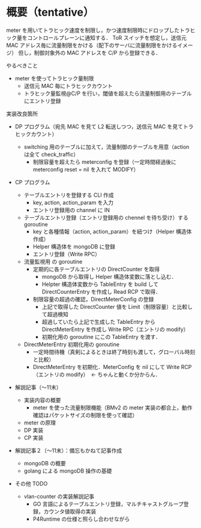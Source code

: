 # 概要（tentative）

meter を用いてトラヒック速度を制限し，かつ速度制限時にドロップしたトラヒック量をコントロールプレーンに通知する．
ToR スイッチを想定し，送信元 MAC アドレス毎に流量制限をかける（配下のサーバに流量制限をかけるイメージ）
但し，制御対象外の MAC アドレスを C/P から登録できる．

やるべきこと
- meter を使ってトラヒック量制限
  - 送信元 MAC 毎にトラヒックカウント
  - トラヒック量監視@C/P を行い，閾値を超えたら流量制御用のテーブルにエントリ登録

実装改良箇所
- DP プログラム（宛先 MAC を見て L2 転送しつつ，送信元 MAC を見てトラヒックカウント）
  - switching 用のテーブルに加えて，流量制御のテーブルを用意（action は全て check_traffic）
    - 制限容量を超えたら meterconfig を登録（一定時間経過後に meterconfig reset = nil を入れて MODIFY） 
- CP プログラム
  - テーブルエントリを登録する CLI 作成
    - key, action, action_param を入力
    - エントリ登録用の channel に IN
  - テーブルエントリ登録（エントリ登録用の chennel を待ち受け）する goroutine
    - key と各種情報（action, action_param）を紐つけ（Helper 構造体作成）
    - Helper 構造体を mongoDB に登録
    - エントリ登録（Write RPC） 
  - 流量監視用 の goroutine
    - 定期的に各テーブルエントリの DirectCounter を取得 
      -  mongoDB から取得し Helper 構造体変数に落とし込む．
      -  Helpter 構造体変数から TableEntry を build して DirectCounterEntry を作成し Read RCP で取得．
    - 制限容量の超過の確認，DirectMeterConfig の登録
      - 上記で取得した DirectCounter 値を Limit（制限容量）と比較して超過検知
      - 超過していたら上記で生成した TableEntry から DirectMeterEntry を作成し Write RPC（エントリの modify）
      - 初期化用の goroutine にこの TableEntry を渡す．
  - DirectMeterEntry 初期化用の goroutine
    - 一定時間待機（真剣によるときは終了時刻も渡して，グローバル時刻と比較）
    - DirectMeterEntry を初期化．MeterConfig を nil にして Write RCP（エントリの modify）　← ちゃんと動くか分からん．


- 解説記事（〜11末）
  - 実装内容の概要
    - meter を使った流量制限機能（BMv2 の meter 実装の都合上，動作確認はパケットサイズの制限を使って確認）
  - meter の原理
  - DP 実装
  - CP 実装
- 解説記事２（〜11末）：備忘もかねて記事作成
  - mongoDB の概要
  - golang による mongoDB 操作の基礎

- その他 TODO
  - vlan-counter の実装解説記事
    - GO 言語によるテーブルエントリ登録，マルチキャストグループ登録，カウンタ値取得の実装
    - P4Runtime の仕様と照らし合わせながら


